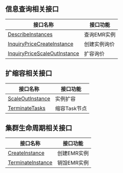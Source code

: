 ## 信息查询相关接口

| 接口名称 | 接口功能 |
|---------|---------|
| [DescribeInstances](https://cloud.tencent.com/document/api/589/34266) | 查询EMR实例 |
| [InquiryPriceCreateInstance](https://cloud.tencent.com/document/api/589/33980) | 创建实例询价 |
| [InquiryPriceScaleOutInstance](https://cloud.tencent.com/document/api/589/34265) | 扩容询价 |

## 扩缩容相关接口

| 接口名称 | 接口功能 |
|---------|---------|
| [ScaleOutInstance](https://cloud.tencent.com/document/api/589/34264) | 实例扩容 |
| [TerminateTasks](https://cloud.tencent.com/document/api/589/34263) | 缩容Task节点 |

## 集群生命周期相关接口

| 接口名称 | 接口功能 |
|---------|---------|
| [CreateInstance](https://cloud.tencent.com/document/api/589/34261) | 创建EMR实例 |
| [TerminateInstance](https://cloud.tencent.com/document/api/589/34260) | 销毁EMR实例 |

